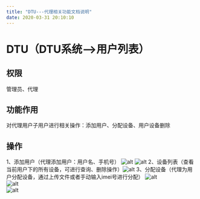 ```yaml
---
title: "DTU---代理相关功能文档说明"
date: 2020-03-31 20:10:10
---
```


# DTU（DTU系统-->用户列表）
## 权限
管理员、代理
## 功能作用
对代理用户子用户进行相关操作：添加用户、分配设备、用户设备删除
## 操作
1、添加用户（代理添加用户：用户名、手机号）
![alt](http://openluat-luatcommunity.oss-cn-hangzhou.aliyuncs.com/images/20200401115934587_QQ图片20200401115449.png)
![alt](http://openluat-luatcommunity.oss-cn-hangzhou.aliyuncs.com/images/20200401115941167_QQ图片20200401115455.png)
2、设备列表（查看当前用户下的所有设备，可进行查询、删除操作）![alt](http://openluat-luatcommunity.oss-cn-hangzhou.aliyuncs.com/images/20200415183559672_dtu_del.png)
3、分配设备（代理为用户分配设备，通过上传文件或者手动输入imei号进行分配）
![alt](http://openluat-luatcommunity.oss-cn-hangzhou.aliyuncs.com/images/20200415185319502_as_ser_one.png)<br />
![alt](http://openluat-luatcommunity.oss-cn-hangzhou.aliyuncs.com/images/20200415185324877_as_ser_two.png)<br />
![alt](http://openluat-luatcommunity.oss-cn-hangzhou.aliyuncs.com/images/20200415184514851_error_info.png)
